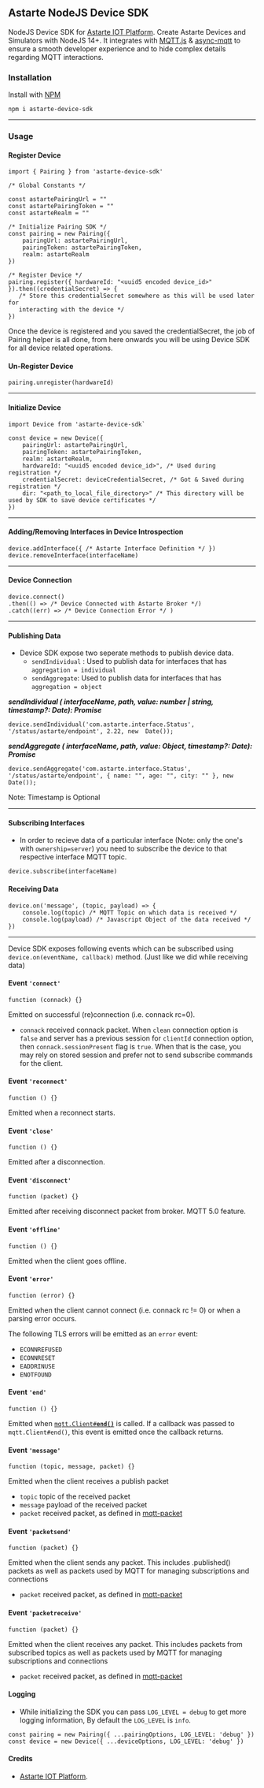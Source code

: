 ## Astarte NodeJS Device SDK

NodeJS Device SDK for [Astarte IOT Platform](https://github.com/astarte-platform/astarte). Create Astarte Devices and Simulators with NodeJS 14+. It integrates with [MQTT.js](https://github.com/mqttjs/MQTT.js) & [async-mqtt](https://github.com/mqttjs/async-mqtt#readme) to ensure a smooth developer experience and to hide complex details regarding MQTT interactions.


### Installation

Install with [NPM](https://www.npmjs.com/package/astarte-device-sdk)

```
npm i astarte-device-sdk
```

---

### Usage

#### Register Device

```
import { Pairing } from 'astarte-device-sdk'

/* Global Constants */

const astartePairingUrl = ""
const astartePairingToken = ""
const astarteRealm = ""

/* Initialize Pairing SDK */
const pairing = new Pairing({
	pairingUrl: astartePairingUrl,
	pairingToken: astartePairingToken,
	realm: astarteRealm
})

/* Register Device */
pairing.register({ hardwareId: "<uuid5 encoded device_id>" }).then((credentialSecret) => {
   /* Store this credentialSecret somewhere as this will be used later for 
   interacting with the device */
})

```


Once the device is registered and you saved the credentialSecret, the job of Pairing helper is all done, from here onwards you will be using Device SDK for all device related operations.


#### Un-Register Device

```
pairing.unregister(hardwareId)
```

---

#### Initialize Device

```
import Device from 'astarte-device-sdk`

const device = new Device({
	pairingUrl: astartePairingUrl,
	pairingToken: astartePairingToken,
	realm: astarteRealm,
	hardwareId: "<uuid5 encoded device_id>", /* Used during registration */
	credentialSecret: deviceCredentialSecret, /* Got & Saved during registration */
	dir: "<path_to_local_file_directory>" /* This directory will be used by SDK to save device certificates */
})
```

---

#### Adding/Removing Interfaces in Device Introspection 

```
device.addInterface({ /* Astarte Interface Definition */ })
device.removeInterface(interfaceName)
```

---

#### Device Connection 

```
device.connect()
.then(() => /* Device Connected with Astarte Broker */)
.catch((err) => /* Device Connection Error */ )
```

---

#### Publishing Data

- Device SDK expose two seperate methods to publish device data.
	- `sendIndividual` : Used to publish data for interfaces that has `aggregation = individual`
	- `sendAggregate`: Used to publish data for interfaces that has `aggregation = object`
	

***sendIndividual ( interfaceName, path, value: number | string, timestamp?: Date): Promise***

```
device.sendIndividual('com.astarte.interface.Status', '/status/astarte/endpoint', 2.22, new  Date());
```

***sendAggregate ( interfaceName, path, value: Object, timestamp?: Date): Promise***
```
device.sendAggregate('com.astarte.interface.Status', '/status/astarte/endpoint', { name: "", age: "", city: "" }, new  Date());
```

Note: Timestamp is Optional

---

#### Subscribing Interfaces 

- In order to recieve data of a particular interface (Note: only the one's with `ownership=server`) you need to subscribe the device to that respective interface MQTT topic.

```
device.subscribe(interfaceName)
```

#### Receiving Data

```
device.on('message', (topic, payload) => {
	console.log(topic) /* MQTT Topic on which data is received */
	console.log(payload) /* Javascript Object of the data received */
})
```

---


Device SDK exposes following events which can be subscribed using  `device.on(eventName, callback)`  method. (Just like we did while receiving data)

#### Event `'connect'`

`function (connack) {}`

Emitted on successful (re)connection (i.e. connack rc=0).
* `connack` received connack packet. When `clean` connection option is `false` and server has a previous session
for `clientId` connection option, then `connack.sessionPresent` flag is `true`. When that is the case,
you may rely on stored session and prefer not to send subscribe commands for the client.

#### Event `'reconnect'`

`function () {}`

Emitted when a reconnect starts.

#### Event `'close'`

`function () {}`

Emitted after a disconnection.

#### Event `'disconnect'`

`function (packet) {}`

Emitted after receiving disconnect packet from broker. MQTT 5.0 feature.

#### Event `'offline'`

`function () {}`

Emitted when the client goes offline.

#### Event `'error'`

`function (error) {}`

Emitted when the client cannot connect (i.e. connack rc != 0) or when a
parsing error occurs.

The following TLS errors will be emitted as an `error` event:

* `ECONNREFUSED`
* `ECONNRESET`
* `EADDRINUSE`
* `ENOTFOUND`

#### Event `'end'`

`function () {}`

Emitted when <a href="#end"><code>mqtt.Client#<b>end()</b></code></a> is called.
If a callback was passed to `mqtt.Client#end()`, this event is emitted once the
callback returns.

#### Event `'message'`

`function (topic, message, packet) {}`

Emitted when the client receives a publish packet
* `topic` topic of the received packet
* `message` payload of the received packet
* `packet` received packet, as defined in
  [mqtt-packet](https://github.com/mcollina/mqtt-packet#publish)

#### Event `'packetsend'`

`function (packet) {}`

Emitted when the client sends any packet. This includes .published() packets
as well as packets used by MQTT for managing subscriptions and connections
* `packet` received packet, as defined in
  [mqtt-packet](https://github.com/mcollina/mqtt-packet)

#### Event `'packetreceive'`

`function (packet) {}`

Emitted when the client receives any packet. This includes packets from
subscribed topics as well as packets used by MQTT for managing subscriptions
and connections
* `packet` received packet, as defined in
  [mqtt-packet](https://github.com/mcollina/mqtt-packet)



#### Logging

- While initializing the SDK you can pass `LOG_LEVEL = debug` to get more logging information, By default the `LOG_LEVEL` is `info`.


```
const pairing = new Pairing({ ...pairingOptions, LOG_LEVEL: 'debug' })
const device = new Device({ ...deviceOptions, LOG_LEVEL: 'debug' })
```


#### Credits

- [Astarte IOT Platform](https://github.com/astarte-platform/astarte).


